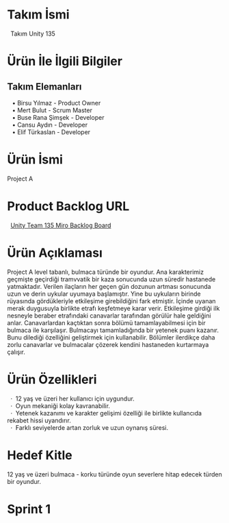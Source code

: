 <h1> Takım İsmi </h1>  &nbsp;
Takım Unity 135 &nbsp;

<h1> Ürün İle İlgili Bilgiler </h1>
<h2> Takım Elemanları </h2> 
 &nbsp;&nbsp;&nbsp;• Birsu Yılmaz	         - Product Owner <br>
 &nbsp;&nbsp;&nbsp;• Mert Bulut  	 - Scrum Master <br>
 &nbsp;&nbsp;&nbsp;• Buse Rana Şimşek	 - Developer <br>
 &nbsp;&nbsp;&nbsp;• Cansu Aydın     	 - Developer <br>
 &nbsp;&nbsp;&nbsp;• Elif Türkaslan  	 - Developer <br>
<h1> Ürün İsmi </h1>
Project A
<h1> Product Backlog URL </h1>  &nbsp;
<a href="https://miro.com/app/board/uXjVM9yPPJo=/?share_link_id=635712756836">Unity Team 135 Miro Backlog Board</a>

<h1> Ürün Açıklaması </h1>
Project A level tabanlı, bulmaca türünde bir oyundur. Ana karakterimiz geçmişte geçirdiği tramvvatik bir kaza sonucunda uzun süredir hastanede yatmaktadır. Verilen ilaçların her geçen gün dozunun artması sonucunda uzun ve derin uykular uyumaya başlamıştır. Yine bu uykuların birinde rüyasında gördükleriyle etkileşime girebildiğini fark etmiştir. İçinde uyanan merak duygusuyla birlikte etrafı keşfetmeye karar verir. Etkileşime girdiği ilk nesneyle beraber etrafındaki canavarlar tarafından görülür hale geldiğini anlar. Canavarlardan kaçtıktan sonra bölümü tamamlayabilmesi için bir bulmaca ile karşılaşır. Bulmacayı tamamladığında bir yetenek puanı kazanır. Bunu dilediği özelliğini geliştirmek için kullanabilir. Bölümler ilerdikçe daha zorlu canavarlar ve bulmacalar çözerek kendini hastaneden kurtarmaya çalışır.
<h1> Ürün Özellikleri </h1>
&nbsp;&nbsp;·&nbsp; 12 yaş ve üzeri her kullanıcı için uygundur. <br>
&nbsp;&nbsp;·&nbsp; Oyun mekaniği kolay kavranabilir. <br> 
&nbsp;&nbsp;·&nbsp; Yetenek kazanımı ve karakter gelişimi özelliği ile birlikte kullancıda rekabet hissi uyandırır. <br>
&nbsp;&nbsp;·&nbsp; Farklı seviyelerde artan zorluk ve uzun oynanış süresi. <br>
<h1> Hedef Kitle </h1>
12 yaş ve üzeri bulmaca - korku türünde oyun severlere hitap edecek türden bir oyundur.
<h1> Sprint 1 </h1>
 
